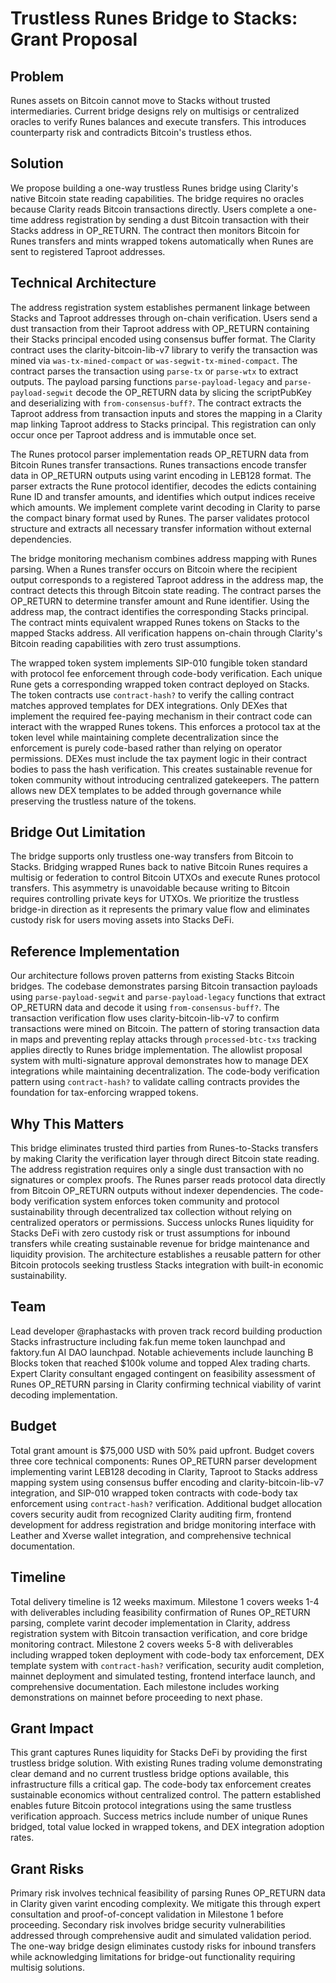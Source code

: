 # Trustless Runes Bridge to Stacks: Grant Proposal

## Problem

Runes assets on Bitcoin cannot move to Stacks without trusted intermediaries. Current bridge designs rely on multisigs or centralized oracles to verify Runes balances and execute transfers. This introduces counterparty risk and contradicts Bitcoin's trustless ethos.

## Solution

We propose building a one-way trustless Runes bridge using Clarity's native Bitcoin state reading capabilities. The bridge requires no oracles because Clarity reads Bitcoin transactions directly. Users complete a one-time address registration by sending a dust Bitcoin transaction with their Stacks address in OP_RETURN. The contract then monitors Bitcoin for Runes transfers and mints wrapped tokens automatically when Runes are sent to registered Taproot addresses.

## Technical Architecture

The address registration system establishes permanent linkage between Stacks and Taproot addresses through on-chain verification. Users send a dust transaction from their Taproot address with OP_RETURN containing their Stacks principal encoded using consensus buffer format. The Clarity contract uses the clarity-bitcoin-lib-v7 library to verify the transaction was mined via `was-tx-mined-compact` or `was-segwit-tx-mined-compact`. The contract parses the transaction using `parse-tx` or `parse-wtx` to extract outputs. The payload parsing functions `parse-payload-legacy` and `parse-payload-segwit` decode the OP_RETURN data by slicing the scriptPubKey and deserializing with `from-consensus-buff?`. The contract extracts the Taproot address from transaction inputs and stores the mapping in a Clarity map linking Taproot address to Stacks principal. This registration can only occur once per Taproot address and is immutable once set.

The Runes protocol parser implementation reads OP_RETURN data from Bitcoin Runes transfer transactions. Runes transactions encode transfer data in OP_RETURN outputs using varint encoding in LEB128 format. The parser extracts the Rune protocol identifier, decodes the edicts containing Rune ID and transfer amounts, and identifies which output indices receive which amounts. We implement complete varint decoding in Clarity to parse the compact binary format used by Runes. The parser validates protocol structure and extracts all necessary transfer information without external dependencies.

The bridge monitoring mechanism combines address mapping with Runes parsing. When a Runes transfer occurs on Bitcoin where the recipient output corresponds to a registered Taproot address in the address map, the contract detects this through Bitcoin state reading. The contract parses the OP_RETURN to determine transfer amount and Rune identifier. Using the address map, the contract identifies the corresponding Stacks principal. The contract mints equivalent wrapped Runes tokens on Stacks to the mapped Stacks address. All verification happens on-chain through Clarity's Bitcoin reading capabilities with zero trust assumptions.

The wrapped token system implements SIP-010 fungible token standard with protocol fee enforcement through code-body verification. Each unique Rune gets a corresponding wrapped token contract deployed on Stacks. The token contracts use `contract-hash?` to verify the calling contract matches approved templates for DEX integrations. Only DEXes that implement the required fee-paying mechanism in their contract code can interact with the wrapped Runes tokens. This enforces a protocol tax at the token level while maintaining complete decentralization since the enforcement is purely code-based rather than relying on operator permissions. DEXes must include the tax payment logic in their contract bodies to pass the hash verification. This creates sustainable revenue for token community without introducing centralized gatekeepers. The pattern allows new DEX templates to be added through governance while preserving the trustless nature of the tokens.

## Bridge Out Limitation

The bridge supports only trustless one-way transfers from Bitcoin to Stacks. Bridging wrapped Runes back to native Bitcoin Runes requires a multisig or federation to control Bitcoin UTXOs and execute Runes protocol transfers. This asymmetry is unavoidable because writing to Bitcoin requires controlling private keys for UTXOs. We prioritize the trustless bridge-in direction as it represents the primary value flow and eliminates custody risk for users moving assets into Stacks DeFi.

## Reference Implementation

Our architecture follows proven patterns from existing Stacks Bitcoin bridges. The codebase demonstrates parsing Bitcoin transaction payloads using `parse-payload-segwit` and `parse-payload-legacy` functions that extract OP_RETURN data and decode it using `from-consensus-buff?`. The transaction verification flow uses clarity-bitcoin-lib-v7 to confirm transactions were mined on Bitcoin. The pattern of storing transaction data in maps and preventing replay attacks through `processed-btc-txs` tracking applies directly to Runes bridge implementation. The allowlist proposal system with multi-signature approval demonstrates how to manage DEX integrations while maintaining decentralization. The code-body verification pattern using `contract-hash?` to validate calling contracts provides the foundation for tax-enforcing wrapped tokens.

## Why This Matters

This bridge eliminates trusted third parties from Runes-to-Stacks transfers by making Clarity the verification layer through direct Bitcoin state reading. The address registration requires only a single dust transaction with no signatures or complex proofs. The Runes parser reads protocol data directly from Bitcoin OP_RETURN outputs without indexer dependencies. The code-body verification system enforces token community and protocol sustainability through decentralized tax collection without relying on centralized operators or permissions. Success unlocks Runes liquidity for Stacks DeFi with zero custody risk or trust assumptions for inbound transfers while creating sustainable revenue for bridge maintenance and liquidity provision. The architecture establishes a reusable pattern for other Bitcoin protocols seeking trustless Stacks integration with built-in economic sustainability.

## Team

Lead developer @raphastacks with proven track record building production Stacks infrastructure including fak.fun meme token launchpad and faktory.fun AI DAO launchpad. Notable achievements include launching B Blocks token that reached $100k volume and topped Alex trading charts. Expert Clarity consultant engaged contingent on feasibility assessment of Runes OP_RETURN parsing in Clarity confirming technical viability of varint decoding implementation.

## Budget

Total grant amount is $75,000 USD with 50% paid upfront. Budget covers three core technical components: Runes OP_RETURN parser development implementing varint LEB128 decoding in Clarity, Taproot to Stacks address mapping system using consensus buffer encoding and clarity-bitcoin-lib-v7 integration, and SIP-010 wrapped token contracts with code-body tax enforcement using `contract-hash?` verification. Additional budget allocation covers security audit from recognized Clarity auditing firm, frontend development for address registration and bridge monitoring interface with Leather and Xverse wallet integration, and comprehensive technical documentation.

## Timeline

Total delivery timeline is 12 weeks maximum. Milestone 1 covers weeks 1-4 with deliverables including feasibility confirmation of Runes OP_RETURN parsing, complete varint decoder implementation in Clarity, address registration system with Bitcoin transaction verification, and core bridge monitoring contract. Milestone 2 covers weeks 5-8 with deliverables including wrapped token deployment with code-body tax enforcement, DEX template system with `contract-hash?` verification, security audit completion, mainnet deployment and simulated testing, frontend interface launch, and comprehensive documentation. Each milestone includes working demonstrations on mainnet before proceeding to next phase.

## Grant Impact

This grant captures Runes liquidity for Stacks DeFi by providing the first trustless bridge solution. With existing Runes trading volume demonstrating clear demand and no current trustless bridge options available, this infrastructure fills a critical gap. The code-body tax enforcement creates sustainable economics without centralized control. The pattern established enables future Bitcoin protocol integrations using the same trustless verification approach. Success metrics include number of unique Runes bridged, total value locked in wrapped tokens, and DEX integration adoption rates.

## Grant Risks

Primary risk involves technical feasibility of parsing Runes OP_RETURN data in Clarity given varint encoding complexity. We mitigate this through expert consultation and proof-of-concept validation in Milestone 1 before proceeding. Secondary risk involves bridge security vulnerabilities addressed through comprehensive audit and simulated validation period. The one-way bridge design eliminates custody risks for inbound transfers while acknowledging limitations for bridge-out functionality requiring multisig solutions.

